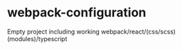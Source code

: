 # webpack-configuration
Empty project including working webpack/react/(css/scss)(modules)/typescript
